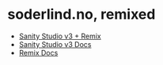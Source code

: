 # soderlind.no, remixed

- [Sanity Studio v3 + Remix](https://github.com/SimeonGriggs/remix-sanity-studio-v3)
- [Sanity Studio v3 Docs](https://beta.sanity.io)
- [Remix Docs](https://remix.run/docs)
